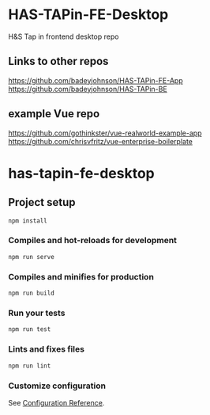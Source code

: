 # HAS-TAPin-FE-Desktop
H&amp;S Tap in frontend desktop repo

## Links to other repos
https://github.com/badeyjohnson/HAS-TAPin-FE-App
https://github.com/badeyjohnson/HAS-TAPin-BE

## example Vue repo
https://github.com/gothinkster/vue-realworld-example-app
https://github.com/chrisvfritz/vue-enterprise-boilerplate


# has-tapin-fe-desktop

## Project setup
```
npm install
```

### Compiles and hot-reloads for development
```
npm run serve
```

### Compiles and minifies for production
```
npm run build
```

### Run your tests
```
npm run test
```

### Lints and fixes files
```
npm run lint
```

### Customize configuration
See [Configuration Reference](https://cli.vuejs.org/config/).
